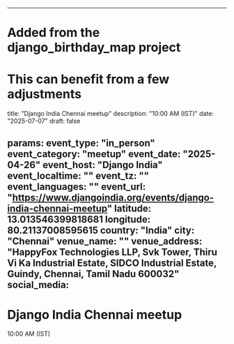 
---
# Added from the django_birthday_map project
# This can benefit from a few adjustments
title: "Django India Chennai meetup"
description: "10:00 AM (IST)"
date: "2025-07-07"
draft: false

params:
  event_type: "in_person"
  event_category: "meetup"
  event_date: "2025-04-26"
  event_host: "Django India"
  event_localtime: ""
  event_tz: ""
  event_languages: ""
  event_url: "https://www.djangoindia.org/events/django-india-chennai-meetup"
  latitude: 13.013546399818681
  longitude: 80.21137008595615
  country: "India"
  city: "Chennai"
  venue_name: ""
  venue_address: "HappyFox Technologies LLP, Svk Tower, Thiru Vi Ka Industrial Estate, SIDCO Industrial Estate, Guindy, Chennai, Tamil Nadu 600032"
  social_media:
---

# Django India Chennai meetup

10:00 AM (IST)
